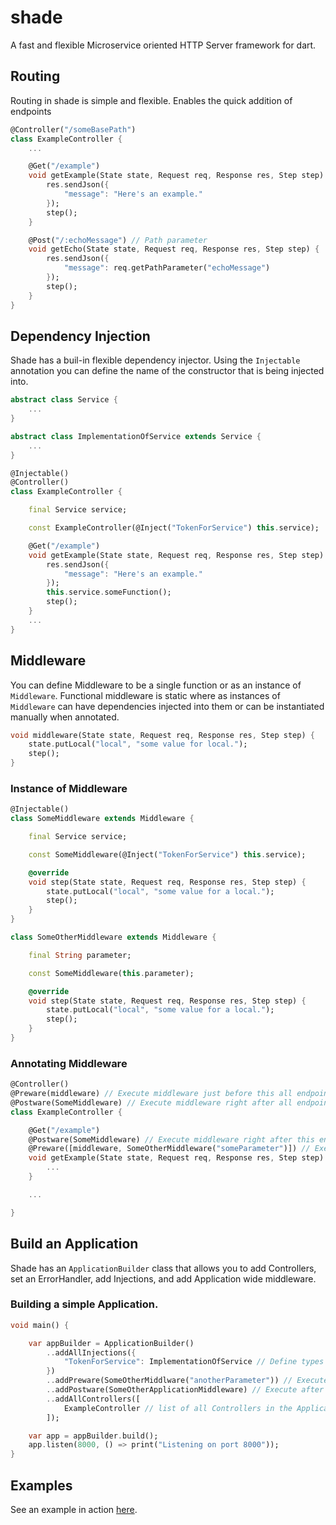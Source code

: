 # shade
 A fast and flexible Microservice oriented HTTP Server framework for dart.

## Routing
Routing in shade is simple and flexible. Enables the quick addition of endpoints
```dart
@Controller("/someBasePath")
class ExampleController {
    ...

    @Get("/example")
    void getExample(State state, Request req, Response res, Step step) {
        res.sendJson({
            "message": "Here's an example."
        });
        step();
    }

    @Post("/:echoMessage") // Path parameter
    void getEcho(State state, Request req, Response res, Step step) {
        res.sendJson({
            "message": req.getPathParameter("echoMessage")
        });
        step();
    }
}
```
## Dependency Injection
Shade has a buil-in flexible dependency injector. Using the `Injectable` annotation you can define the name of the constructor that is being injected into.
```dart
abstract class Service {
    ...
}

abstract class ImplementationOfService extends Service {
    ...
}

@Injectable()
@Controller()
class ExampleController {

    final Service service;

    const ExampleController(@Inject("TokenForService") this.service);

    @Get("/example")
    void getExample(State state, Request req, Response res, Step step) {
        res.sendJson({
            "message": "Here's an example."
        });
        this.service.someFunction();
        step();
    }
    ...
}
```
## Middleware
You can define Middleware to be a single function or as an instance of `Middleware`. Functional middleware is static where as instances of `Middleware` can have dependencies injected into them or can be instantiated manually when annotated.
```dart
void middleware(State state, Request req, Response res, Step step) {
    state.putLocal("local", "some value for local.");
    step();
}
```
### Instance of Middleware
```dart
@Injectable()
class SomeMiddleware extends Middleware {

    final Service service;

    const SomeMiddleware(@Inject("TokenForService") this.service);

    @override
    void step(State state, Request req, Response res, Step step) {
        state.putLocal("local", "some value for a local.");
        step();
    }
}

class SomeOtherMiddleware extends Middleware {

    final String parameter;

    const SomeMiddleware(this.parameter);

    @override
    void step(State state, Request req, Response res, Step step) {
        state.putLocal("local", "some value for a local.");
        step();
    }
}

```
### Annotating Middleware
```dart
@Controller()
@Preware(middleware) // Execute middleware just before this all endpoints in this Controller
@Postware(SomeMiddleware) // Execute middleware right after all endpoints in this Controller
class ExampleController {

    @Get("/example")
    @Postware(SomeMiddleware) // Execute middleware right after this endpoint
    @Preware([middleware, SomeOtherMiddleware("someParameter")]) // Execute all middleware in order just before this endpoint
    void getExample(State state, Request req, Response res, Step step) {
        ...
    }

    ...

}
```
## Build an Application
Shade has an `ApplicationBuilder` class that allows you to add Controllers, set an ErrorHandler, add Injections, and add Application wide middleware.
### Building a simple Application.
```dart
void main() {

    var appBuilder = ApplicationBuilder()
        ..addAllInjections({
            "TokenForService": ImplementationOfService // Define types or instances of types for your injections
        })
        ..addPreware(SomeOtherMiddlware("anotherParameter")) // Execute before all endpoints in the application
        ..addPostware(SomeOtherApplicationMiddleware) // Execute after all endpoints in the application
        ..addAllControllers([
            ExampleController // list of all Controllers in the Application
        ]);

    var app = appBuilder.build();
    app.listen(8000, () => print("Listening on port 8000"));
}
```
## Examples
See an example in action [here](./xamples).